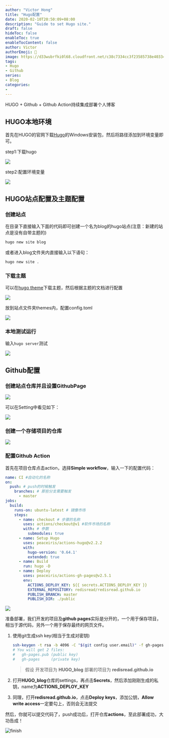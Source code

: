 ```yaml
---
author: "Victor Hong"
title: "Hugo配置"
date: 2020-02-10T20:50:09+08:00
description: "Guide to set Hugo site."
draft: false
hideToc: false
enableToc: true
enableTocContent: false
author: Victor
authorEmoji: 👻
image: https://d33wubrfki0l68.cloudfront.net/c38c7334cc3f23585738e40334284fddcaf03d5e/2e17c/images/hugo-logo-wide.svg
tags: 
- Hugo
- Github
series:
- Blog
categories:
-
---
```


HUGO + Github + Github Action持续集成部署个人博客

## HUGO本地环境

首先在HUGO的官网下载[Hugo](https://github.com/gohugoio/hugo/releases)的Windows安装包，然后将路径添加到环境变量即可。

step1:下载hugo

![](https://gitee.com/wujiahong1998/MyBed/raw/master/img/20200210172917.png)

step2:配置环境变量

![](https://gitee.com/wujiahong1998/MyBed/raw/master/img/20200210173107.png)

## HUGO站点配置及主题配置

### 创建站点

在目录下直接输入下面的代码即可创建一个名为blog的hugo站点(注意：新建的站点是没有自带主题的)

```bash
hugo new site blog
```

或者进入blog文件夹内直接输入以下语句：

```bash
hugo new site .
```

### 下载主题

可以在[hugo theme](https://themes.gohugo.io/)下载主题，然后根据主题的文档进行配置

![](https://gitee.com/wujiahong1998/MyBed/raw/master/img/20200210173607.png)

放到站点文件夹themes内，配置config.toml

![](https://gitee.com/wujiahong1998/MyBed/raw/master/img/20200210173725.png)

### 本地测试运行

输入`hugo server`测试

![](https://gitee.com/wujiahong1998/MyBed/raw/master/img/20200210173950.png)







## Github配置

### 创建站点仓库并且设置GithubPage

![](https://gitee.com/wujiahong1998/MyBed/raw/master/img/20200210174906.png)

可以在Setting中看见如下：

![](https://gitee.com/wujiahong1998/MyBed/raw/master/img/20200210175031.png)

### 创建一个存储项目的仓库

![](https://gitee.com/wujiahong1998/MyBed/raw/master/img/20200210175700.png)

### 配置Github Action

首先在项目仓库点击action，选择**Simple workflow**，输入一下的配置代码：

```yml
name: CI #自动化的名称
on:
  push: # push的时候触发
    branches: # 那些分支需要触发
      - master
jobs:
  build:
    runs-on: ubuntu-latest # 镜像市场
    steps:
      - name: checkout # 步骤的名称
        uses: actions/checkout@v1 #软件市场的名称
        with: # 参数
          submodules: true
      - name: Setup Hugo
        uses: peaceiris/actions-hugo@v2.2.2
        with:
          hugo-version: '0.64.1'
          extended: true
      - name: Build
        run: hugo -D
      - name: Deploy
        uses: peaceiris/actions-gh-pages@v2.5.1
        env:
          ACTIONS_DEPLOY_KEY: ${{ secrets.ACTIONS_DEPLOY_KEY }}
          EXTERNAL_REPOSITORY: redisread/redisread.github.io
          PUBLISH_BRANCH: master
          PUBLISH_DIR: ./public

```

![](https://gitee.com/wujiahong1998/MyBed/raw/master/img/20200211012715.png)

准备部署，我们开发的项目及**github pages**实际是分开的，一个用于保存项目，相当于源代码，另外一个用于保存最终的网页文件。

1. 使用git生成ssh key(相当于生成对密钥)

   ```bash
   ssh-keygen -t rsa -b 4096 -C "$(git config user.email)" -f gh-pages -N ""
   # You will get 2 files:
   #   gh-pages.pub (public key)
   #   gh-pages     (private key)
   ```

   > 假设 开发项目为 **HUGO_blog** 部署的项目为 **redisread.github.io**

2. 打开**HUGO_blog**仓库的settings，再点击**Secrets**，然后添加刚刚生成的私钥，name为**ACTIONS_DEPLOY_KEY**

3. 同理，打开**redisread.github.io**，点击**Deploy keys**，添加公钥，**Allow write access**一定要勾上，否则会无法提交



然后，你就可以提交代码了，push成功后，打开仓库**actions**，至此部署成功，大功告成！

![finish](https://i.loli.net/2020/07/25/BrGxitRSbFDlLko.png)



